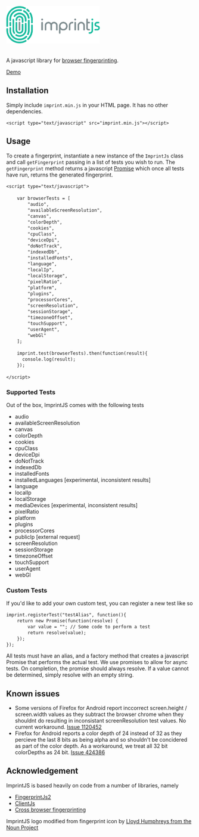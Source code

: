 <img height="100"  src="assets/logo2.png" style="margin-bottom: 20px;" alt="ImprintJS Logo" title="ImprintJS">

A javascript library for [browser fingerprinting](https://en.wikipedia.org/wiki/Device_fingerprint).

[Demo](https://mattbrailsford.github.io/imprintjs/default.html)

## Installation
Simply include `imprint.min.js` in your HTML page. It has no other dependencies.

    <script type="text/javascript" src="imprint.min.js"></script>

## Usage
To create a fingerprint, instantiate a new instance of the `ImprintJs` class and call `getFingerprint` passing in a list of tests you wish to run. The `getFingerprint` method returns a javascript [Promise](https://developer.mozilla.org/en/docs/Web/JavaScript/Reference/Global_Objects/Promise) which once all tests have run, returns the generated fingerprint.

    <script type="text/javascript">
        
        var browserTests = [
            "audio",
            "availableScreenResolution",
            "canvas",
            "colorDepth",
            "cookies",
            "cpuClass",
            "deviceDpi",
            "doNotTrack",
            "indexedDb",
            "installedFonts",
            "language",
            "localIp",
            "localStorage",
            "pixelRatio",
            "platform",
            "plugins",
            "processorCores",
            "screenResolution",
            "sessionStorage",
            "timezoneOffset",
            "touchSupport",
            "userAgent",
            "webGl"
        ];
    
        imprint.test(browserTests).then(function(result){
          console.log(result);
        });

    </script>

### Supported Tests
Out of the box, ImprintJS comes with the following tests
* audio
* availableScreenResolution
* canvas
* colorDepth
* cookies
* cpuClass
* deviceDpi
* doNotTrack
* indexedDb
* installedFonts
* installedLanguages [experimental, inconsistent results]
* language
* localIp
* localStorage
* mediaDevices [experimental, inconsistent results]
* pixelRatio
* platform
* plugins
* processorCores
* publicIp [external request]
* screenResolution
* sessionStorage
* timezoneOffset
* touchSupport
* userAgent
* webGl

### Custom Tests
If you'd like to add your own custom test, you can register a new test like so

    imprint.registerTest("testAlias", function(){
		return new Promise(function(resolve) {
		    var value = ""; // Some code to perform a test
			return resolve(value);
		});
	});

All tests must have an alias, and a factory method that creates a javascript Promise that performs the actual test. We use promises to allow for async tests. On completion, the promise should always resolve. If a value cannot be determined, simply resolve with an empty string.

## Known issues
* Some versions of Firefox for Android report inccorrect screen.height / screen.width values as they subtract the browser chrome when they shouldnt do resulting in inconsistant screenResolution test values. No current workaround. [Issue 1120452](https://bugzilla.mozilla.org/show_bug.cgi?id=1120452)
* Firefox for Android reports a color depth of 24 instead of 32 as they percieve the last 8 bits as being alpha and so shouldn't be concidered as part of the color depth. As a workaround, we treat all 32 bit colorDepths as 24 bit. [Issue 424386](https://bugzilla.mozilla.org/show_bug.cgi?id=424386)

## Acknowledgement
ImprintJS is based heavily on code from a number of libraries, namely
* [FingerprintJs2](https://github.com/Valve/fingerprintjs2)
* [ClientJs](https://github.com/jackspirou/clientjs)
* [Cross browser fingerprinting](https://github.com/Song-Li/cross_browser)

ImprintJS logo modified from fingerprint icon by [Lloyd Humphreys from the Noun Project](https://thenounproject.com/Lloyd/)
